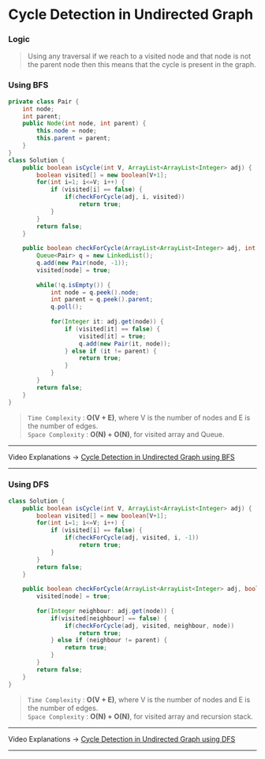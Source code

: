 # Cycle Detection in Undirected Graph    
### Logic
> Using any traversal if we reach to a visited node and that node is not the parent node then this means that the cycle is present in the graph.

### Using BFS
```java
private class Pair {
    int node;
    int parent;
    public Node(int node, int parent) {
        this.node = node;
        this.parent = parent;
    }
}
class Solution {
    public boolean isCycle(int V, ArrayList<ArrayList<Integer> adj) {
        boolean visited[] = new boolean[V+1];
        for(int i=1; i<=V; i++) {
            if (visited[i] == false) {
                if(checkForCycle(adj, i, visited))
                    return true;
            }    
        }
        return false;
    }
    
    public boolean checkForCycle(ArrayList<ArrayList<Integer> adj, int node, boolean[] visited) {
        Queue<Pair> q = new LinkedList();
        q.add(new Pair(node, -1));
        visited[node] = true;
        
        while(!q.isEmpty()) {
            int node = q.peek().node;
            int parent = q.peek().parent;
            q.poll();
            
            for(Integer it: adj.get(node)) {
                if (visited[it] == false) {
                    visited[it] = true;
                    q.add(new Pair(it, node));
                } else if (it != parent) {
                    return true;
                }
            }
        }
        return false;
    }
}
```
> `Time Complexity` : **O(V + E)**, where V is the number of nodes and E is the number of edges.   
> `Space Complexity` : **O(N) + O(N)**, for visited array and Queue.    
---
Video Explanations -> [Cycle Detection in Undirected Graph using BFS](https://www.youtube.com/watch?v=A8ko93TyOns&list=PLgUwDviBIf0rGEWe64KWas0Nryn7SCRWw&index=8)  
<hr>

### Using DFS
```java
class Solution {
    public boolean isCycle(int V, ArrayList<ArrayList<Integer> adj) {
        boolean visited[] = new boolean[V+1];
        for(int i=1; i<=V; i++) {
            if (visited[i] == false) {
                if(checkForCycle(adj, visited, i, -1))
                    return true;
            }    
        }
        return false;
    }
    
    public boolean checkForCycle(ArrayList<ArrayList<Integer> adj, boolean[] visited, int node, int parent) {
        visited[node] = true;
        
        for(Integer neighbour: adj.get(node)) {
            if(visited[neighbour] == false) {
                if(checkForCycle(adj, visited, neighbour, node)) 
                    return true;
            } else if (neighbour != parent) {
                return true;
            }
        }
        return false;
    }
}
```
> `Time Complexity` : **O(V + E)**, where V is the number of nodes and E is the number of edges.   
> `Space Complexity` : **O(N) + O(N)**, for visited array and recursion stack.    
---
Video Explanations -> [Cycle Detection in Undirected Graph using DFS](https://www.youtube.com/watch?v=Y9NFqI6Pzd4&list=PLgUwDviBIf0rGEWe64KWas0Nryn7SCRWw&index=9)  
<hr>
